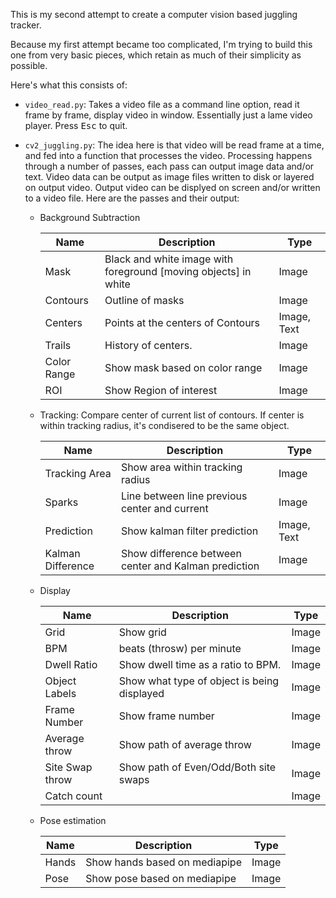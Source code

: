 This is my second attempt to create a computer vision based juggling tracker.

Because my first attempt became too complicated, I'm trying to build this one from very basic pieces, which retain as much of their simplicity as possible.

Here's what this consists of:

* `video_read.py`: Takes a video file as a command line option, read it frame by frame, display video in window. Essentially just a lame video player. Press <kbd>Esc</kbd> to quit.

* `cv2_juggling.py`: The idea here is that video will be read frame at a time,
and fed into a function that processes the video. Processing happens through a
number of passes, each pass can output image data and/or text. Video data can be output as image files written to disk or layered on output video. Output video can be displyed on screen and/or written to a video file. Here are the passes and their output:
    * Background Subtraction

      | Name | Description                                                      | Type  |
      |------|------------------------------------------------------------------|-------|
      | Mask | Black and white image with foreground [moving objects] in white  | Image |
      | Contours | Outline of masks                                             | Image |
      | Centers | Points at the centers of Contours                       | Image, Text |
      | Trails  | History of centers.                                           | Image |
      | Color Range | Show mask based on color range                            | Image |
      | ROI         | Show Region of interest                                   | Image |

    * Tracking: Compare center of current list of contours. If center is within tracking radius, it's condisered to be the same object. 

      | Name | Description                                                      | Type  |
      |------|------------------------------------------------------------------|-------|
      | Tracking Area | Show area within tracking radius                        | Image |
      | Sparks   | Line between line previous center and current                | Image |
      | Prediction | Show kalman filter prediction                        | Image, Text |
      | Kalman Difference | Show difference between center and Kalman prediction | Image|

    * Display

      | Name | Description                                                      | Type  |
      |------|------------------------------------------------------------------|-------|
      | Grid     | Show grid                                                    | Image |
      | BPM      | beats (throsw) per minute                                    | Image |
      | Dwell Ratio   | Show dwell time as a ratio to BPM.                      | Image |
      | Object Labels | Show what type of object is being displayed             | Image |
      | Frame Number  | Show frame number                                       | Image |
      | Average throw | Show path of average throw                              | Image |
      | Site Swap throw | Show path of Even/Odd/Both site swaps                 | Image |
      | Catch count   |                                                         | Image |

    * Pose estimation

      | Name | Description                                                      | Type  |
      |------|------------------------------------------------------------------|-------|
      | Hands    | Show hands based on mediapipe                                | Image |
      | Pose     | Show pose based on mediapipe                                 | Image |
